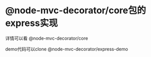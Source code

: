 # @node-mvc-decorator/core包的express实现

详情可以看
@node-mvc-decorator/core

demo代码可以clone
@node-mvc-decorator/express-demo
